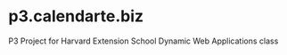 p3.calendarte.biz
=================

P3 Project for Harvard Extension School Dynamic Web Applications class
